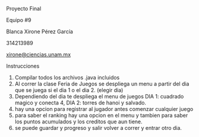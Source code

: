Proyecto Final 

Equipo #9

Blanca Xirone Pérez García

314213989

xirone@ciencias.unam.mx

Instrucciones

1. Compilar todos los archivos .java incluidos 
2. Al correr la clase Feria de Juegos se despliega un menu a partir del dia que se juega si el dia 1 o el dia 2. (elegir dia)
3. Dependiendo del dia te despliega el menu de juegos  DIA 1: cuadrado magico y conecta 4, DIA 2: torres de hanoi y salvado.
4. hay una opcion para registrar al jugador antes comenzar cualquier juego 
5. para saber el ranking hay una opcion en el menu y tambien para saber los puntos acumulados y los creditos que aun tiene.
6. se puede guardar y progreso y salir volver a correr y entrar otro dia.



